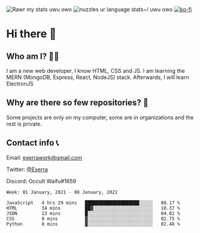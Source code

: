 ![Rawr my stats uwu owo](https://github-readme-stats.vercel.app/api?username=Exerra&show_icons=true&theme=buefy)
![nuzzles ur language stats~! uwu owo](https://github-readme-stats.vercel.app/api/top-langs/?username=Exerra&layout=compact)
[![ko-fi](https://www.ko-fi.com/img/githubbutton_sm.svg)](https://ko-fi.com/X8X130H96)
# Hi there 👋
## Who am I? 🙋‍♀️
I am a new web developer, I know HTML, CSS and JS. I am learning the MERN (MongoDB, Express, React, NodeJS) stack. Afterwards, I will learn ElectronJS
## Why are there so few repositories? 🤔
Some projects are only on my computer, some are in organizations and the rest is private.
## Contact info 📞
Email: [exerrawork@gmail.com](mailto:exerrawork@gmail.com)

Twitter: [@Exerra](https://twitter.com/exerra)

Discord: Occult Waifu#1659

<!--START_SECTION:waka-->
```text
Week: 01 January, 2021 - 08 January, 2021

JavaScript   4 hrs 29 mins   ████████████████████░░░░░   80.17 % 
HTML         34 mins         ██▓░░░░░░░░░░░░░░░░░░░░░░   10.37 % 
JSON         13 mins         █░░░░░░░░░░░░░░░░░░░░░░░░   04.02 % 
CSS          9 mins          ▓░░░░░░░░░░░░░░░░░░░░░░░░   02.75 % 
Python       8 mins          ▓░░░░░░░░░░░░░░░░░░░░░░░░   02.48 % 
```
<!--END_SECTION:waka-->
